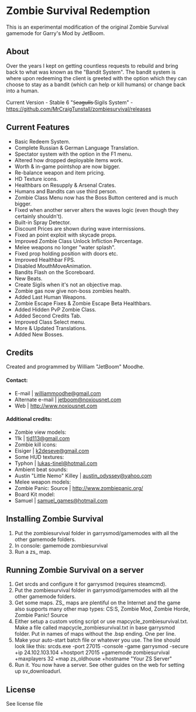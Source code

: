 # Zombie Survival Redemption

This is an experimental modification of the original Zombie Survival gamemode for Garry's Mod by JetBoom.

## About

Over the years I kept on getting countless requests to rebuild and bring
back to what was known as the "Bandit System".
The bandit system is where upon redeeming the client is greeted
with the option which they can choose to stay as
a bandit (which can help or kill humans) or change back into a human.

Current Version - Stable 6 "S̶e̶a̶g̶u̶l̶l̶s̶ Sigils System" - https://github.com/MrCraigTunstall/zombiesurvival/releases
## Current Features

- Basic Redeem System.
- Complete Russian & German Language Translation.
- Spectator system with the option in the F1 menu.
- Altered how dropped deployable items work.
- Worth & in-game pointshop are now bigger.
- Re-balance weapon and item pricing.
- HD Texture icons.
- Healthbars on Resupply & Arsenal Crates.
- Humans and Bandits can use third person.
- Zombie Class Menu now has the Boss Button centered and is much bigger.
- Fixed when another server alters the waves logic (even though they certainly shouldn't).
- Built-in Spray Detector.
- Discount Prices are shown during wave intermissions.
- Fixed an point exploit with skycade props.
- Improved Zombie Class Unlock Infliction Percentage.
- Melee weapons no longer "water splash".
- Fixed prop holding position with doors etc.
- Improved Healthbar FPS.
- Disabled MouthMoveAnimation.
- Bandits Flash on the Scoreboard.
- New Beats.
- Create Sigils when it's not an objective map.
- Zombie gas now give non-boss zombies health.
- Added Last Human Weapons.
- Zombie Escape Fixes & Zombie Escape Beta Healthbars.
- Added Hidden PvP Zombie Class.
- Added Second Credits Tab.
- Improved Class Select menu.
- More & Updated Translations.
- Added New Bosses.

## Credits

Created and programmed by William "JetBoom" Moodhe.

#### Contact:
- E-mail | williammoodhe@gmail.com
- Alternate e-mail | jetboom@noxiousnet.com
- Web | http://www.noxiousnet.com

#### Additional credits:
- Zombie view models:
 - 11k | tjd113@gmail.com
- Zombie kill icons:
 - Eisiger | k2deseve@gmail.com
- Some HUD textures:
 - Typhon | lukas-tinel@hotmail.com
- Ambient beat sounds:
 - Austin "Little Nemo" Killey | austin_odyssey@yahoo.com
- Melee weapon models:
 - Zombie Panic: Source | http://www.zombiepanic.org/
- Board Kit model:
 - Samuel | samuel_games@hotmail.com

## Installing Zombie Survival

1. Put the zombiesurvival folder in garrysmod/gamemodes with all the other gamemode folders.
2. In console: gamemode zombiesurvival
3. Run a zs_ map.


## Running Zombie Survival on a server

1. Get srcds and configure it for garrysmod (requires steamcmd).
2. Put the zombiesurvival folder in garrysmod/gamemodes with all the other gamemode folders.
3. Get some maps. ZS_ maps are plentiful on the Internet and the game also supports many other map types: CS:S, Zombie Mod, Zombie Horde, Zombie Panic! Source
4. Either setup a custom voting script or use mapcycle_zombiesurvival.txt. Make a file called mapcycle_zombiesurvival.txt in base garrysmod folder. Put in names of maps without the .bsp ending. One per line.
5. Make your auto-start batch file or whatever you use. The line should look like this:
srcds.exe -port 27015 -console -game garrysmod -secure +ip 24.102.103.104 +hostport 27015 +gamemode zombiesurvival +maxplayers 32 +map zs_oldhouse +hostname "Your ZS Server"
6. Run it. You now have a server. See other guides on the web for setting up sv_downloadurl.

## License

See license file
